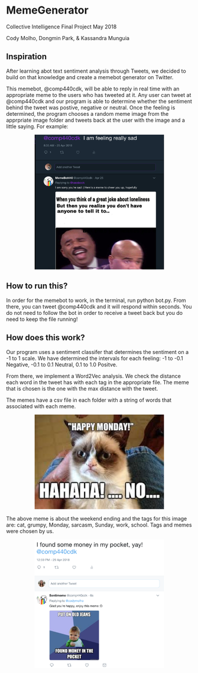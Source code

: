 # MemeGenerator

Collective Intelligence Final Project May 2018
 
Cody Molho, Dongmin Park, &  Kassandra Munguia

## Inspiration

After learning abot text sentiment analysis through Tweets, we decided to build on that knowledge and create a memebot generator on Twitter. 

This memebot, @comp440cdk, will be able to reply in real time with an appropriate meme to the users who has tweeted at it. Any user can tweet at @comp440cdk and our program is able to determine whether the sentiment behind the tweet was postive, negative or neutral. Once the feeling is determined, the program chooses a random meme image from the apprpriate image folder and tweets back at the user with the image and a little saying. For example: 

<p align="center">
  <img src="memebotExample.png" width="350"/>
 </p>
 
 ## How to run this?
 
In order for the memebot to work, in the terminal, run python bot.py. From there, you can tweet @comp440cdk and it will respond within seconds. You do not need to follow the bot in order to receive a tweet back but you do need to keep the file running! 

## How does this work?

Our program uses a sentiment classifer that determines the sentiment on a -1 to 1 scale. We have determined the intervals for each feeling: -1 to -0.1 Negative, -0.1 to 0.1 Neutral, 0.1 to 1.0 Positve. 

From there, we implement a Word2Vec analysis. We check the distance each word in the tweet has with each tag in the appropriate file. The meme that is chosen is the one with the max distance with the tweet. 

The memes have a csv file in each folder with a string of words that associated with each meme.

<p align="center">
  <img src="/Images/negative/negative-d.jpg" width="350"/>
 </p>

The above meme is about the weekend ending and the tags for this image are: cat, grumpy, Monday, sarcasm, Sunday, work, school. Tags and memes were chosen by us. 

<p align="center">
  <img src="memebotExample2.png" width="350"/>
 </p>


